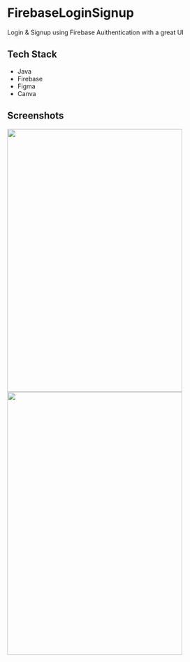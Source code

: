 # FirebaseLoginSignup 

Login & Signup using Firebase Auithentication with a great UI
## Tech Stack

* Java
* Firebase
* Figma
* Canva


## Screenshots

<img src="https://user-images.githubusercontent.com/81816979/230933236-55dfe3c6-d285-45cd-885c-8597d4f44cd3.png" width="400" height="600"/>
<img src="https://user-images.githubusercontent.com/81816979/230937208-2c88367b-4029-4b97-b1b5-3fb3649c888f.png" width="400" height="600"/>
